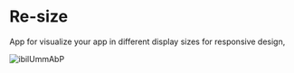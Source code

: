 # Re-size

App for visualize your app in different display sizes for responsive design,

![ibilUmmAbP](https://user-images.githubusercontent.com/20399218/61927557-b9b32480-af3a-11e9-92c5-f764b34fff8f.gif)

